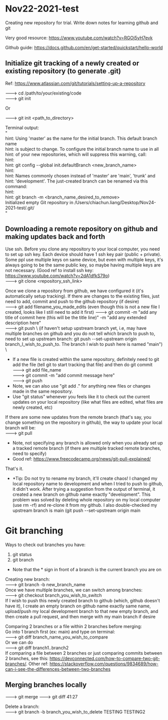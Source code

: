 # Nov22-2021-test
Creating new repository for trial. Write down notes for learning github and git

Very good resource: https://www.youtube.com/watch?v=RGOj5yH7evk

Github guide: https://docs.github.com/en/get-started/quickstart/hello-world


## Initialize git tracking of a newly created or existing repository (to generate .git)
Ref: https://www.atlassian.com/git/tutorials/setting-up-a-repository

---> cd /path/to/your/existing/code \
---> git init

Or  

---> git init <path_to_directory>  

Terminal output: \
" \
hint: Using 'master' as the name for the initial branch. This default branch name \
hint: is subject to change. To configure the initial branch name to use in all \
hint: of your new repositories, which will suppress this warning, call: <br />
hint: <br />
hint: 	git config --global init.defaultBranch <new_branch_name>  
hint: <br />
hint: Names commonly chosen instead of 'master' are 'main', 'trunk' and  
hint: 'development'. The just-created branch can be renamed via this command:  
hint:  
hint: 	git branch -m <branch_name_desired_to_remove>  
Initialized empty Git repository in /Users/chiachun.liang/Desktop/Nov24-2021-test/.git/  
" 

## Downloading a remote repository on github and making updates back and forth
Use ssh. Before you clone any repository to your local computer, you need to set up ssh key. Each device should have 1 ssh key pair (public + private). Some ppl use multiple keys on same device, but even with multiple keys, it's always going to be the same public key, so maybe having multiple keys are not necessary. (Good ref to install ssh key: https://www.youtube.com/watch?v=2dA1dfkS79o) \
---> git clone <repository_ssh_link>  

Once we clone a repository from github, we have configured it (it's automatically setup tracking). If there are changes to the existing files, just need to add, commit and push to the github repository (if desire) \
---> git add filename_you_made_edits (even though this is not a new file I created, looks like I still need to add it first)
---> git commit -m "add any title of commit here (this will be the title line)" -m "add any extended description here" \
---> git push \ (if haven't setup upstream branch yet, i.e, may have multiple branches on github and you do not tell which branch to push to, need to set up upstream branch: git push --set-upstream origin branch_I_wish_to_push_to. The branch I wish to push here is named "main") \
* If a new file is created within the same repository, definitely need to git add the file (tell git to start tracking that file) and then do git commit \
---> git add file_name \
---> git commit -m "add commit message here" \
---> git push 
* Note, we can also use "git add ." for anything new files or changes made in the same repository. 
* Use "git status" whenever you feels like it to check out the current updates on your local repository (like what files are edited, what files are newly created, etc)

If there are some new updates from the remote branch (that's say, you change something on the repository in github), the way to update your local branch will be:\
---> git pull 
* Note, not specifying any branch is allowed only when you already set up a tracked remote branch (if there are multiple tracked remote branches, need to specify) 
* Good ref: https://www.freecodecamp.org/news/git-pull-explained/ 

That's it.

* *Tip: Do not try to rename my branch, it'll create chaos! I changed my local repository name to development and when I tried to push to github, it didn't work. After trying a suggestion from the output of terminal, it created a new branch on github name exactly "development". This problem was solved by deleting whole repository on my local computer (use rm -rf) and re-clone it from my github. I also double-checked my upstream branch is main (git push --set-upstream origin main 

# Git branching
Ways to check out branches you have:
1. git status
2. git branch
* Note that the * sign in front of a branch is the current branch you are on

Creating new branch: \
---> git branch -b new_branch_name \
Once we have multiple branches, we can switch among branches:\
---> git checkout branch_you_wish_to_switch \
If I wish to push this newly created branch to github (which, github doesn't have it), I create an empty branch on github name exactly same name, upload/push my local development branch to that new empty branch, and then create a pull request, and then merge with my main branch if desire

Comparing 2 branches or a file within 2 branches before merging: \
Go into 1 branch first (ex: main) and type on terminal: \
---> git diff branch_name_you_wish_to_compare \
Or we can do \
---> git diff branch1..branch2 \
If comparing a file between 2 branches or just comparing commits between 2 branches, see this: https://devconnected.com/how-to-compare-two-git-branches/. Other ref: https://stackoverflow.com/questions/9834689/how-can-i-see-the-differences-between-two-branches

## Merging branches locally
---> git merge
---> git diff
41:27

Delete a branch: \
---> git branch -b branch_you_wish_to_delete
TESTING
TESTING2
